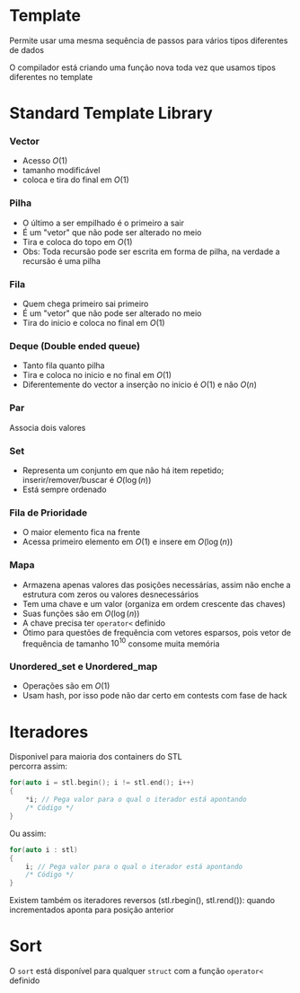 # Template
Permite usar uma mesma sequência de passos para vários tipos diferentes de dados

O compilador está criando uma função nova toda vez que usamos tipos diferentes no template


# Standard Template Library
### Vector
- Acesso $O(1)$
- tamanho modificável
- coloca e tira do final em $O(1)$

### Pilha
- O último a ser empilhado é o primeiro a sair
- É um "vetor" que não pode ser alterado no meio
- Tira e coloca do topo em $O(1)$
- Obs: Toda recursão pode ser escrita em forma de pilha, na verdade a recursão é uma pilha

### Fila
- Quem chega primeiro sai primeiro
- É um "vetor" que não pode ser alterado no meio
- Tira do inicio e coloca no final em $O(1)$

### Deque (Double ended queue)
- Tanto fila quanto pilha
- Tira e coloca no inicio e no final em $O(1)$
- Diferentemente do vector a inserção no inicio é $O(1)$ e não $O(n)$

### Par
Associa dois valores

### Set
- Representa um conjunto em que não há item repetido; inserir/remover/buscar é $O(\log (n))$
- Está sempre ordenado

### Fila de Prioridade
- O maior elemento fica na frente
- Acessa primeiro elemento em $O(1)$ e insere em $O(\log (n))$

### Mapa
- Armazena apenas valores das posições necessárias, assim não enche a estrutura com zeros ou valores desnecessários
- Tem uma chave e um valor (organiza em ordem crescente das chaves)
- Suas funções são em $O(\log (n))$
- A chave precisa ter `operator<` definido
- Ótimo para questões de frequência com vetores esparsos, pois vetor de frequência de tamanho $10^{10}$ consome muita memória

### Unordered_set e Unordered_map
- Operações são em $O(1)$
- Usam hash, por isso pode não dar certo em contests com fase de hack


# Iteradores
Disponivel para maioria dos containers do STL\
percorra assim:
```cpp
for(auto i = stl.begin(); i != stl.end(); i++)
{
    *i; // Pega valor para o qual o iterador está apontando
    /* Código */
}
```
Ou assim:
```cpp
for(auto i : stl)
{
    i; // Pega valor para o qual o iterador está apontando
    /* Código */
}
```
Existem também os iteradores reversos (stl.rbegin(), stl.rend()): quando incrementados aponta para posição anterior


# Sort
O `sort` está disponível para qualquer `struct` com a função `operator<` definido
